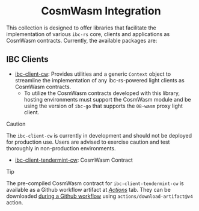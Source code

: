 <div align="center">
    <h1>CosmWasm Integration</h1>
</div>

This collection is designed to offer libraries that facilitate the
implementation of various `ibc-rs` core, clients and applications as CosmWasm
contracts. Currently, the available packages are:

## IBC Clients

- [ibc-client-cw](./ibc-clients/cw-context): Provides utilities and a generic `Context` object
  to streamline the implementation of any ibc-rs-powered light clients as
  CosmWasm contracts.
  - To utilize the CosmWasm contracts developed with this library, hosting
    environments must support the CosmWasm module and be using the version of
    `ibc-go` that supports the `08-wasm` proxy light client.

> [!CAUTION]
> The `ibc-client-cw` is currently in development and should not be
  deployed for production use. Users are advised to exercise caution and test
  thoroughly in non-production environments.

- [ibc-client-tendermint-cw](./ibc-clients/ics07-tendermint): CosmWasm Contract

> [!TIP]
> The pre-compiled CosmWasm contract for `ibc-client-tendermint-cw` is available
> as a Github workflow artifact at
> [_Actions_](https://github.com/informalsystems/cosmwasm-ibc/actions/workflows/upload-cw-clients.yaml)
> tab. They can be downloaded
> [during a Github workflow](https://github.com/informalsystems/cosmwasm-ibc/blob/d0d137a6a21596b0da73eb77e4acbf0d32d2a79c/.github/workflows/upload-cw-clients.yaml#L65-L72)
> using `actions/download-artifact@v4` action.
